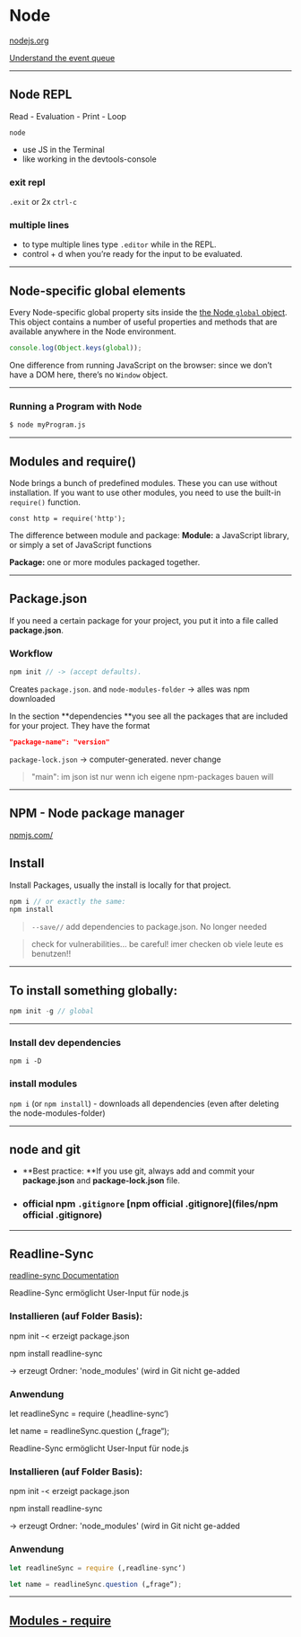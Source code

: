 # Node

[nodejs.org](https://nodejs.org)

[Understand the event queue](https://www.youtube.com/watch?v=8aGhZQkoFbQ)

------

## Node REPL

Read - Evaluation - Print - Loop

```
node
```

- use JS in the Terminal
- like working in the devtools-console

### exit repl

`.exit` or 2x  `ctrl-c` 

### multiple lines

- to type multiple lines  type `.editor` while in the REPL. 
- control + d when you’re ready for the input to be evaluated.

------


## Node-specific global elements 

Every Node-specific global property sits inside the [the Node `global` object](https://nodejs.org/api/globals.html). This object contains a number of useful properties and methods that are available anywhere in the Node environment.

```js
console.log(Object.keys(global));
```

One difference from running JavaScript on the browser:  since we don’t have a DOM here, there’s no `Window` object.

------

### Running a Program with Node

```bash
$ node myProgram.js
```



------

## Modules and require()

Node brings a bunch of predefined modules. These you can use without installation. If you want to use other modules, you need to use the built-in `require()` function.

```
const http = require('http');
```

The difference between module and package:
**Module:** a JavaScript library, or simply a set of JavaScript functions

**Package:** one or more modules packaged together. 

------

## Package.json

If you need a certain package for your project, you put it into a file called **package.json**.



### Workflow

```js
npm init // -> (accept defaults).
```

Creates `package.json`. and `node-modules-folder` -> alles was npm downloaded



In the section **dependencies **you see all the packages that are included for your project. They have the format

```json
"package-name": "version"
```





`package-lock.json` -> computer-generated. never change

> "main": im json ist nur wenn ich eigene npm-packages bauen will

------



## NPM - Node package manager

[npmjs.com/](https://www.npmjs.com/)

## Install

Install Packages, usually the install is locally for that project.

```js
npm i // or exactly the same:
npm install 
```

> `--save//`  add dependencies to package.json. No longer needed

> check for vulnerabilities... be careful! imer checken ob viele leute es benutzen!!



------

## To install something globally:

```js
npm init -g // global
```

------

### Install dev dependencies

```
npm i -D
```



### install modules


`npm i`  (or `npm install`) - downloads all dependencies (even after deleting the node-modules-folder)

------

## node and git

- **Best practice: **If you use git, always add and commit your **package.json** and **package-lock.json** file.

- ### official npm `.gitignore` [npm official .gitignore](files/npm official .gitignore) 

------


## Readline-Sync

[readline-sync Documentation](https://www.npmjs.com/package/readline-sync#basic_options-hideechoback)



Readline-Sync ermöglicht User-Input für node.js

### Installieren (auf Folder Basis):

npm init -< erzeigt package.json

npm install readline-sync

-> erzeugt Ordner: 'node_modules' (wird in Git nicht ge-added

### Anwendung

let readlineSync = require (‚headline-sync‘)

let name = readlineSync.question („frage“);

Readline-Sync ermöglicht User-Input für node.js

### Installieren (auf Folder Basis):

npm init -< erzeigt package.json

npm install readline-sync

-> erzeugt Ordner: 'node_modules' (wird in Git nicht ge-added

### Anwendung

```js
let readlineSync = require (‚readline-sync‘)

let name = readlineSync.question („frage“);
```


------

## [Modules - require](/JS/modules.html#require-node-js)



